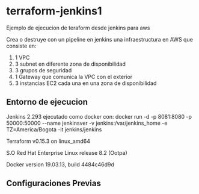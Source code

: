 # terraform-jenkins1
Ejemplo de ejecucion de teraform desde jenkins para aws

Crea o destruye con un pipeline en jenkins una infraestructura en AWS que consiste en:

1. 1 VPC
2. 3 subnet en diferente zona de disponibilidad
3. 3 grupos de seguridad
4. 1 Gateway que comunica la VPC con el exterior
5. 3 instancias EC2 cada una en una zona de disponibilidad

## Entorno de ejecucion

Jenkins 2.293 ejecutado como docker con:
docker run -d -p 8081:8080 -p 50000:50000 --name jenkinsver -v jenkins:/var/jenkins_home -e TZ=America/Bogota -it jenkins/jenkins

Terraform v0.15.3
on linux_amd64

S.O Red Hat Enterprise Linux release 8.2 (Ootpa)

Docker version 19.03.13, build 4484c46d9d


## Configuraciones Previas


